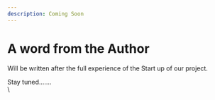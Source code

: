 ```yaml
---
description: Coming Soon
---
```


# A word from the Author

Will be written after the full experience of the Start up of our project.

Stay tuned.......\
\
